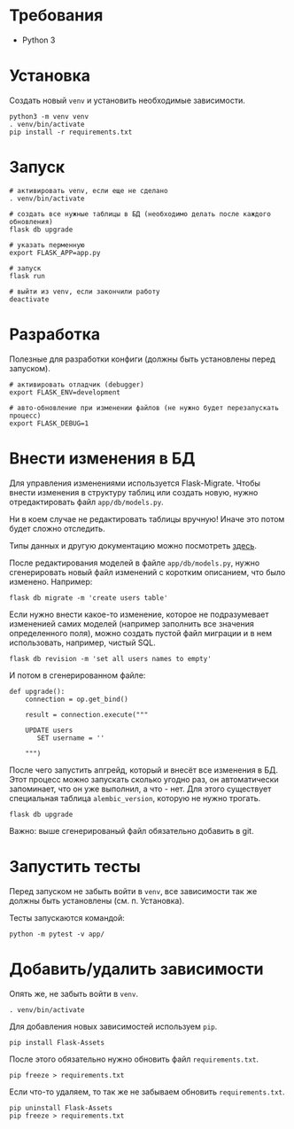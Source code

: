 # Требования
* Python 3

# Установка
Создать новый `venv` и установить необходимые зависимости.
```
python3 -m venv venv
. venv/bin/activate
pip install -r requirements.txt
```

# Запуск
```
# активировать venv, если еще не сделано
. venv/bin/activate

# создать все нужные таблицы в БД (необходимо делать после каждого обновления)
flask db upgrade

# указать перменную
export FLASK_APP=app.py

# запуск
flask run

# выйти из venv, если закончили работу
deactivate
```

# Разработка
Полезные для разработки конфиги (должны быть установлены перед запуском).
```
# активировать отладчик (debugger)
export FLASK_ENV=development

# авто-обновление при изменении файлов (не нужно будет перезапускать процесс)
export FLASK_DEBUG=1
```

# Внести изменения в БД
Для управления изменениями используется Flask-Migrate. Чтобы внести изменения
в структуру таблиц или создать новую, нужно отредактировать файл `app/db/models.py`.

Ни в коем случае не редактировать таблицы вручную! Иначе это потом будет сложно отследить.

Типы данных и другую документацию можно посмотреть [здесь](http://flask-sqlalchemy.pocoo.org/2.3/models/).

После редактирования моделей в файле `app/db/models.py`, нужно сгенерировать новый файл изменений
с коротким описанием, что было изменено. Например:
```
flask db migrate -m 'create users table'
```

Если нужно внести какое-то изменение, которое не подразумевает измененией самих моделей
(например заполнить все значения определенного поля), можно создать пустой файл миграции
и в нем использовать, например, чистый SQL.
```
flask db revision -m 'set all users names to empty'

```
И потом в сгенерированном файле:
```
def upgrade():
    connection = op.get_bind()

    result = connection.execute("""

    UPDATE users
       SET username = ''

    """)
```

После чего запустить апгрейд, который и внесёт все изменения в БД.
Этот процесс можно запускать сколько угодно раз, он автоматически запоминает,
что он уже выполнил, а что - нет. Для этого существует специальная таблица `alembic_version`,
которую не нужно трогать.
```
flask db upgrade
```

Важно: выше сгенерированый файл обязательно добавить в git.

# Запустить тесты
Перед запуском не забыть войти в `venv`, все зависимости так же должны быть установлены 
(см. п. Установка).

Тесты запускаются командой:
```
python -m pytest -v app/
```

# Добавить/удалить зависимости
Опять же, не забыть войти в `venv`.
```
. venv/bin/activate
```
Для добавления новых зависимостей используем `pip`.
```
pip install Flask-Assets
```

После этого обязательно нужно обновить файл `requirements.txt`.
```
pip freeze > requirements.txt
```

Если что-то удаляем, то так же не забываем обновить `requirements.txt`.
```
pip uninstall Flask-Assets
pip freeze > requirements.txt
```